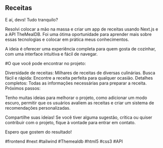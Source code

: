 ## Receitas


E aí, devs! Tudo tranquilo?

Resolvi colocar a mão na massa e criar um app de receitas usando Next.js e a API TheMealDB. Foi uma ótima oportunidade para aprender mais sobre essas tecnologias e colocar em prática meus conhecimentos.

A ideia é oferecer uma experiência completa para quem gosta de cozinhar, com uma interface intuitiva e fácil de navegar.

#O que você pode encontrar no projeto:

Diversidade de receitas: Milhares de receitas de diversas culinárias.
Busca fácil e rápida: Encontre a receita perfeita para qualquer ocasião.
Detalhes completos: Todas as informações necessárias para preparar a receita.
Próximos passos:

Tenho muitas ideias para melhorar o projeto, como adicionar um modo escuro, permitir que os usuários avaliem as receitas e criar um sistema de recomendações personalizadas.

Compartilhe suas ideias!
Se você tiver alguma sugestão, crítica ou quiser contribuir com o projeto, fique à vontade para entrar em contato.

Espero que gostem do resultado!

#frontend #next #tailwind #Themealdb #html5 #css3 #API
